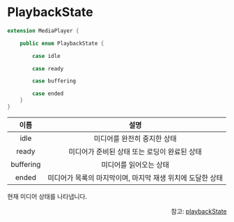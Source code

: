 # PlaybackState

```swift
extension MediaPlayer {

    public enum PlaybackState {

        case idle

        case ready

        case buffering

        case ended
    }
}
```

|이름|설명|
|:--:|:--:|
|idle|미디어를 완전히 중지한 상태|
|ready|미디어가 준비된 상태 또는 로딩이 완료된 상태|
|buffering|미디어를 읽어오는 상태|
|ended|미디어가 목록의 마지막이며, 마지막 재생 위치에 도달한 상태|

현재 미디어 상태를 나타냅니다.
<div align="right">
참고: <a href="../../class/media-player/home.md#playbackstate">playbackState</a>
</div>
